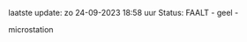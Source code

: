 laatste update: 
zo 24-09-2023 18:58   uur 
Status: FAALT - geel - 
<div class="service Y">microstation</div>